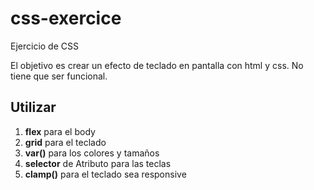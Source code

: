 # css-exercice
Ejercicio de CSS

El objetivo es crear un efecto de teclado en pantalla con html y css. No tiene que ser funcional.

## Utilizar
1. **flex** para el body
2. **grid** para el teclado
3. **var()** para los colores y tamaños
4. **selector** de Atributo para las teclas
5. **clamp()** para el teclado sea responsive
